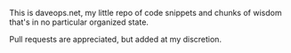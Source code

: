 This is daveops.net, my little repo of code snippets and chunks of wisdom that's in no particular organized state.

Pull requests are appreciated, but added at my discretion.
